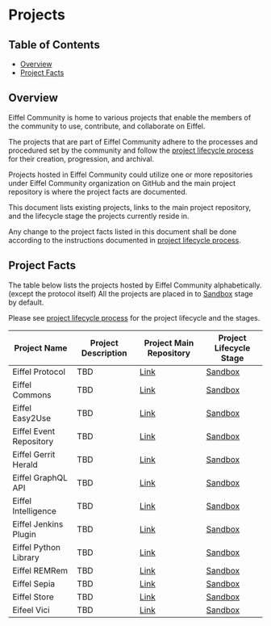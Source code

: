 # Projects

## Table of Contents

- [Overview](#overview)
- [Project Facts](#project-facts)

## Overview

Eiffel Community is home to various projects that enable the members of the community to use, contribute,
and collaborate on Eiffel.

The projects that are part of Eiffel Community adhere to the processes and procedured set by the community
and follow the [project lifecycle process](./PROJECT_LIFECYCLE.md) for their creation, progression, and
archival.

Projects hosted in Eiffel Community could utilize one or more repositories under Eiffel Community organization
on GitHub and the main project repository is where the project facts are documented.

This document lists existing projects, links to the main project repository, and the lifecycle stage the
projects currently reside in.

Any change to the project facts listed in this document shall be done according to the instructions documented
in [project lifecycle process](./PROJECT_LIFECYCLE.md).

## Project Facts

The table below lists the projects hosted by Eiffel Community alphabetically. (except the protocol itself)
All the projects are placed in to [Sandbox](./PROJECT_LIFECYCLE.md#stage-sandbox) stage by default.

Please see [project lifecycle process](./PROJECT_LIFECYCLE.md) for the project lifecycle and the stages.

| Project Name            | Project Description                                             | Project Main Repository                                             | Project Lifecycle Stage                         |
| ----------------------- | --------------------------------------------------------------- | ------------------------------------------------------------------- | ----------------------------------------------- |
| Eiffel Protocol         | TBD                                                             | [Link](https://github.com/eiffel-community/eiffel)                  | [Sandbox](./PROJECT_LIFECYCLE.md#stage-sandbox) |
| Eiffel Commons          | TBD                                                             | [Link](https://github.com/eiffel-community/eiffel-commons)          | [Sandbox](./PROJECT_LIFECYCLE.md#stage-sandbox) |
| Eiffel Easy2Use         | TBD                                                             | [Link](https://github.com/eiffel-community/eiffel-easy2use)         | [Sandbox](./PROJECT_LIFECYCLE.md#stage-sandbox) |
| Eiffel Event Repository | TBD                                                             | [Link](https://github.com/eiffel-community/eiffel-event-repository) | [Sandbox](./PROJECT_LIFECYCLE.md#stage-sandbox) |
| Eiffel Gerrit Herald    | TBD                                                             | [Link](https://github.com/eiffel-community/eiffel-gerrit-herald)    | [Sandbox](./PROJECT_LIFECYCLE.md#stage-sandbox) |
| Eiffel GraphQL API      | TBD                                                             | [Link](https://github.com/eiffel-community/eiffel-graphql-api)      | [Sandbox](./PROJECT_LIFECYCLE.md#stage-sandbox) |
| Eiffel Intelligence     | TBD                                                             | [Link](https://github.com/eiffel-community/eiffel-intelligence)     | [Sandbox](./PROJECT_LIFECYCLE.md#stage-sandbox) |
| Eiffel Jenkins Plugin   | TBD                                                             | [Link](https://github.com/eiffel-community/eiffel-jenkins-plugin)   | [Sandbox](./PROJECT_LIFECYCLE.md#stage-sandbox) |
| Eiffel Python Library   | TBD                                                             | [Link](https://github.com/eiffel-community/eiffel-pythonlib)        | [Sandbox](./PROJECT_LIFECYCLE.md#stage-sandbox) |
| Eiffel REMRem           | TBD                                                             | [Link](https://github.com/eiffel-community/eiffel-remrem)           | [Sandbox](./PROJECT_LIFECYCLE.md#stage-sandbox) |
| Eiffel Sepia            | TBD                                                             | [Link](https://github.com/eiffel-community/eiffel-sepia)            | [Sandbox](./PROJECT_LIFECYCLE.md#stage-sandbox) |
| Eiffel Store            | TBD                                                             | [Link](https://github.com/eiffel-community/eiffel-store)            | [Sandbox](./PROJECT_LIFECYCLE.md#stage-sandbox) |
| Eifeel Vici             | TBD                                                             | [Link](https://github.com/eiffel-community/eiffel-vici)             | [Sandbox](./PROJECT_LIFECYCLE.md#stage-sandbox) |
